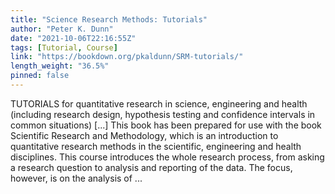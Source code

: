 ```yaml
---
title: "Science Research Methods: Tutorials"
author: "Peter K. Dunn"
date: "2021-10-06T22:16:55Z"
tags: [Tutorial, Course]
link: "https://bookdown.org/pkaldunn/SRM-tutorials/"
length_weight: "36.5%"
pinned: false
---
```


TUTORIALS for quantitative research in science, engineering and health (including research design, hypothesis testing and confidence intervals in common situations) [...] This book has been prepared for use with the book
Scientific Research and Methodology,
which is an introduction to quantitative research methods in the scientific, engineering and health disciplines. This course introduces the whole research process,
from asking a research question to analysis and reporting of the data.
The focus, however, is on the analysis of ...
